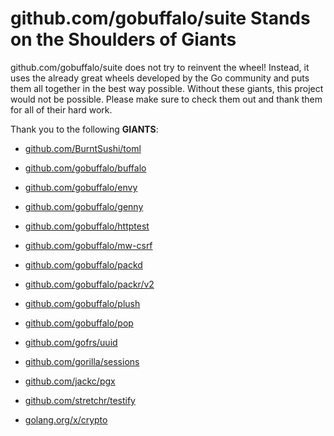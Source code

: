 # github.com/gobuffalo/suite Stands on the Shoulders of Giants

github.com/gobuffalo/suite does not try to reinvent the wheel! Instead, it uses the already great wheels developed by the Go community and puts them all together in the best way possible. Without these giants, this project would not be possible. Please make sure to check them out and thank them for all of their hard work.

Thank you to the following **GIANTS**:


* [github.com/BurntSushi/toml](https://godoc.org/github.com/BurntSushi/toml)

* [github.com/gobuffalo/buffalo](https://godoc.org/github.com/gobuffalo/buffalo)

* [github.com/gobuffalo/envy](https://godoc.org/github.com/gobuffalo/envy)

* [github.com/gobuffalo/genny](https://godoc.org/github.com/gobuffalo/genny)

* [github.com/gobuffalo/httptest](https://godoc.org/github.com/gobuffalo/httptest)

* [github.com/gobuffalo/mw-csrf](https://godoc.org/github.com/gobuffalo/mw-csrf)

* [github.com/gobuffalo/packd](https://godoc.org/github.com/gobuffalo/packd)

* [github.com/gobuffalo/packr/v2](https://godoc.org/github.com/gobuffalo/packr/v2)

* [github.com/gobuffalo/plush](https://godoc.org/github.com/gobuffalo/plush)

* [github.com/gobuffalo/pop](https://godoc.org/github.com/gobuffalo/pop)

* [github.com/gofrs/uuid](https://godoc.org/github.com/gofrs/uuid)

* [github.com/gorilla/sessions](https://godoc.org/github.com/gorilla/sessions)

* [github.com/jackc/pgx](https://godoc.org/github.com/jackc/pgx)

* [github.com/stretchr/testify](https://godoc.org/github.com/stretchr/testify)

* [golang.org/x/crypto](https://godoc.org/golang.org/x/crypto)
